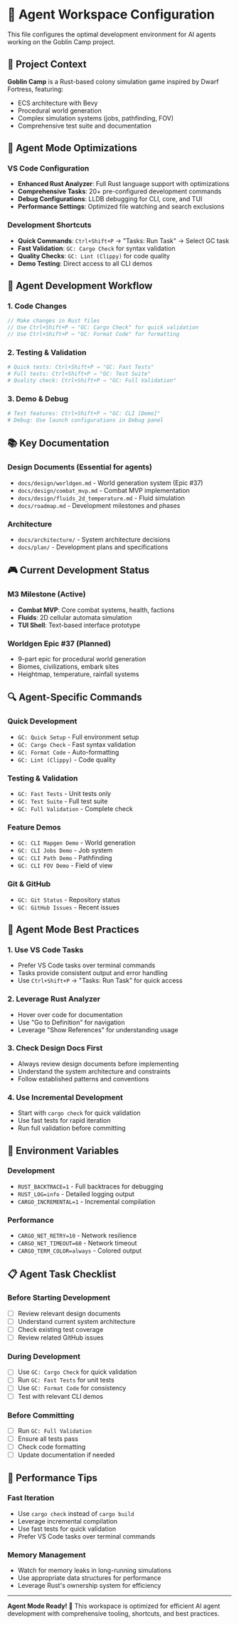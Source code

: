 # 🤖 Agent Workspace Configuration

This file configures the optimal development environment for AI agents working on the Goblin Camp project.

## 🎯 Project Context

**Goblin Camp** is a Rust-based colony simulation game inspired by Dwarf Fortress, featuring:
- ECS architecture with Bevy
- Procedural world generation
- Complex simulation systems (jobs, pathfinding, FOV)
- Comprehensive test suite and documentation

## 🚀 Agent Mode Optimizations

### **VS Code Configuration**
- **Enhanced Rust Analyzer**: Full Rust language support with optimizations
- **Comprehensive Tasks**: 20+ pre-configured development commands
- **Debug Configurations**: LLDB debugging for CLI, core, and TUI
- **Performance Settings**: Optimized file watching and search exclusions

### **Development Shortcuts**
- **Quick Commands**: `Ctrl+Shift+P` → "Tasks: Run Task" → Select GC task
- **Fast Validation**: `GC: Cargo Check` for syntax validation
- **Quality Checks**: `GC: Lint (Clippy)` for code quality
- **Demo Testing**: Direct access to all CLI demos

## 🔧 Agent Development Workflow

### **1. Code Changes**
```rust
// Make changes in Rust files
// Use Ctrl+Shift+P → "GC: Cargo Check" for quick validation
// Use Ctrl+Shift+P → "GC: Format Code" for formatting
```

### **2. Testing & Validation**
```bash
# Quick tests: Ctrl+Shift+P → "GC: Fast Tests"
# Full tests: Ctrl+Shift+P → "GC: Test Suite"
# Quality check: Ctrl+Shift+P → "GC: Full Validation"
```

### **3. Demo & Debug**
```bash
# Test features: Ctrl+Shift+P → "GC: CLI [Demo]"
# Debug: Use launch configurations in Debug panel
```

## 📚 Key Documentation

### **Design Documents** (Essential for agents)
- `docs/design/worldgen.md` - World generation system (Epic #37)
- `docs/design/combat_mvp.md` - Combat MVP implementation
- `docs/design/fluids_2d_temperature.md` - Fluid simulation
- `docs/roadmap.md` - Development milestones and phases

### **Architecture**
- `docs/architecture/` - System architecture decisions
- `docs/plan/` - Development plans and specifications

## 🎮 Current Development Status

### **M3 Milestone (Active)**
- **Combat MVP**: Core combat systems, health, factions
- **Fluids**: 2D cellular automata simulation
- **TUI Shell**: Text-based interface prototype

### **Worldgen Epic #37 (Planned)**
- 9-part epic for procedural world generation
- Biomes, civilizations, embark sites
- Heightmap, temperature, rainfall systems

## 🔍 Agent-Specific Commands

### **Quick Development**
- `GC: Quick Setup` - Full environment setup
- `GC: Cargo Check` - Fast syntax validation
- `GC: Format Code` - Auto-formatting
- `GC: Lint (Clippy)` - Code quality

### **Testing & Validation**
- `GC: Fast Tests` - Unit tests only
- `GC: Test Suite` - Full test suite
- `GC: Full Validation` - Complete check

### **Feature Demos**
- `GC: CLI Mapgen Demo` - World generation
- `GC: CLI Jobs Demo` - Job system
- `GC: CLI Path Demo` - Pathfinding
- `GC: CLI FOV Demo` - Field of view

### **Git & GitHub**
- `GC: Git Status` - Repository status
- `GC: GitHub Issues` - Recent issues

## 🚨 Agent Mode Best Practices

### **1. Use VS Code Tasks**
- Prefer VS Code tasks over terminal commands
- Tasks provide consistent output and error handling
- Use `Ctrl+Shift+P` → "Tasks: Run Task" for quick access

### **2. Leverage Rust Analyzer**
- Hover over code for documentation
- Use "Go to Definition" for navigation
- Leverage "Show References" for understanding usage

### **3. Check Design Docs First**
- Always review design documents before implementing
- Understand the system architecture and constraints
- Follow established patterns and conventions

### **4. Use Incremental Development**
- Start with `cargo check` for quick validation
- Use fast tests for rapid iteration
- Run full validation before committing

## 🔧 Environment Variables

### **Development**
- `RUST_BACKTRACE=1` - Full backtraces for debugging
- `RUST_LOG=info` - Detailed logging output
- `CARGO_INCREMENTAL=1` - Incremental compilation

### **Performance**
- `CARGO_NET_RETRY=10` - Network resilience
- `CARGO_NET_TIMEOUT=60` - Network timeout
- `CARGO_TERM_COLOR=always` - Colored output

## 📋 Agent Task Checklist

### **Before Starting Development**
- [ ] Review relevant design documents
- [ ] Understand current system architecture
- [ ] Check existing test coverage
- [ ] Review related GitHub issues

### **During Development**
- [ ] Use `GC: Cargo Check` for quick validation
- [ ] Run `GC: Fast Tests` for unit tests
- [ ] Use `GC: Format Code` for consistency
- [ ] Test with relevant CLI demos

### **Before Committing**
- [ ] Run `GC: Full Validation`
- [ ] Ensure all tests pass
- [ ] Check code formatting
- [ ] Update documentation if needed

## 🎯 Performance Tips

### **Fast Iteration**
- Use `cargo check` instead of `cargo build`
- Leverage incremental compilation
- Use fast tests for quick validation
- Prefer VS Code tasks over terminal commands

### **Memory Management**
- Watch for memory leaks in long-running simulations
- Use appropriate data structures for performance
- Leverage Rust's ownership system for efficiency

---

**Agent Mode Ready! 🚀** This workspace is optimized for efficient AI agent development with comprehensive tooling, shortcuts, and best practices.
